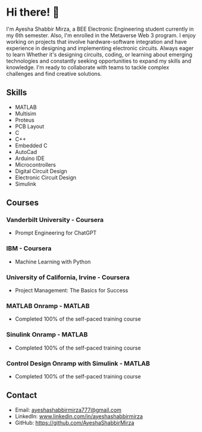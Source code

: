 # Hi there! 👋
I'm Ayesha Shabbir Mirza, a BEE Electronic Engineering student currently in my 6th semester. Also, I'm enrolled in the Metaverse Web 3 program. 
I enjoy working on projects that involve hardware-software integration and have experience in designing and implementing electronic circuits. 
Always eager to learn Whether it's designing circuits, coding, or learning about emerging technologies and constantly seeking opportunities to expand my skills and knowledge. 
I'm ready to collaborate with teams to tackle complex challenges and find creative solutions. 

## Skills
- MATLAB
- Multisim
- Proteus
- PCB Layout
- C
- C++
- Embedded C
- AutoCad
- Arduino IDE
- Microcontrollers
- Digital Circuit Design
- Electronic Circuit Design
- Simulink

## Courses
### Vanderbilt University - Coursera
- Prompt Engineering for ChatGPT
### IBM - Coursera
- Machine Learning with Python
### University of California, Irvine - Coursera
- Project Management: The Basics for Success
### MATLAB Onramp - MATLAB
- Completed 100% of the self-paced training course
### Sinulink Onramp - MATLAB
- Completed 100% of the self-paced training course
### Control Design Onramp with Simulink - MATLAB
- Completed 100% of the self-paced training course

## Contact
- Email: ayeshashabbirmirza777@gmail.com
- LinkedIn: www.linkedin.com/in/ayeshashabbirmirza
- GitHub: https://github.com/AyeshaShabbirMirza
